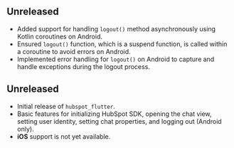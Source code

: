 ## Unreleased

- Added support for handling `logout()` method asynchronously using Kotlin coroutines on Android.
- Ensured `logout()` function, which is a suspend function, is called within a coroutine to avoid errors on Android.
- Implemented error handling for `logout()` on Android to capture and handle exceptions during the logout process.

## Unreleased

* Initial release of `hubspot_flutter`.
* Basic features for initializing HubSpot SDK, opening the chat view, setting user identity, setting chat properties, and logging out (Android only).
* **iOS** support is not yet available.